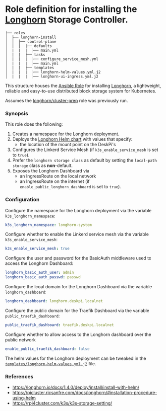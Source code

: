 # Role definition for installing the [Longhorn](https://longhorn.io/) Storage Controller.

```
├── roles
│  ├── longhorn-install
│  │  ├── control-plane
│  |  |  ├── defaults
│  |  |  |  ├── main.yml
│  |  |  ├── tasks 
│  |  |  |  ├── configure_service_mesh.yml
│  |  |  |  ├── main.yml  
│  |  |  ├── templates
│  |  |  |  ├── longhorn-helm-values.yml.j2
│  |  |  |  ├── longhorn-ui-ingress.yml.j2
```

This structure houses the [Ansible Role](https://docs.ansible.com/ansible/latest/playbook_guide/playbooks_reuse_roles.html#roles) for
installing [Longhorn](https://github.com/longhorn/longhorn), a lightweight, reliable and easy-to-use distributed block storage system for Kubernetes.
           
Assumes the [longhorn/cluster-prep](../cluster-prep/README.md) role was previously run.     

### Synopsis

This role does the following:

1. Creates a namespace for the Longhorn deployment.
2. Deploys the [Longhorn Helm chart](https://longhorn.io/docs/1.9.0/deploy/install/install-with-helm/) with values that specify:
    - the location of the mount point on the DeskPi's
3. Configures the Linkerd Service Mesh (if `k3s_enable_service_mesh` is set to `true`).  
4. Prefer the `longhorn storage class` as default by setting the `local-path storage` class as **non**-default.
5. Exposes the Longhorn Dashboard via 
   - an IngressRoute on the local network
   - an IngressRoute on the internet (if `enable_public_longhorn_dashboard` is set to `true`).

### Configuration

Configure the namespace for the Longhorn deployment via the variable `k3s_longhorn_namespace`:
```yaml
k3s_longhorn_namespace: longhorn-system
```

Configure whether to enable the Linkerd service mesh via the variable `k3s_enable_service_mesh`:
```yaml
k3s_enable_service_mesh: true
```

Configure the user and password for the BasicAuth middleware used to access the Longhorn Dashboard:
```yaml
longhorn_basic_auth_user: admin
longhorn_basic_auth_passwd: passwd
```   

Configure the lcoal domain for the Longhorn Dashboard via the variable `longhorn_dashboard`:
```yaml
longhorn_dashboard: longhorn.deskpi.localnet
```

Configure the public domain for the Traefik Dashboard via the variable `public_traefik_dashboard`:
```yaml
public_traefik_dashboard: traefik.deskpi.localnet
```

Configure whether to allow access to the Longhorn dashboard over the public network
```yaml
enable_public_traefik_dashboard: false      
```

The helm values for the Longhorn deployment can be tweaked in the [`templates/longhorn-helm-values.yml.j2`](templates/longhorn-helm-values.yml.j2) file. 

### References

- https://longhorn.io/docs/1.4.0/deploy/install/install-with-helm/
- https://picluster.ricsanfre.com/docs/longhorn/#installation-procedure-using-helm
- https://rpi4cluster.com/k3s/k3s-storage-setting/